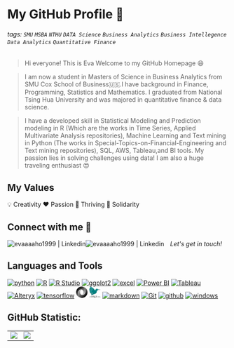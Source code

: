 # My GitHub Profile :book: 
###### tags: `SMU` `MSBA` `NTHU` `DATA Science` `Business Analytics` `Business Intellegence` `Data Analytics` `Quantitative Finance`

> Hi everyone! This is Eva 
> Welcome to my GitHub Homepage :smile: 

>I am now a student in Masters of Science in Business Analytics from SMU Cox School of Business:us:.I have background in Finance, Programming, Statistics and Mathematics. I graduated from National Tsing Hua University and was majored in quantitative finance & data science. 

>I have a developed skill in Statistical Modeling and Prediction modeling in R (Which are the works in Time Series, Applied Multivariate Analysis repositories), Machine Learning and Text mining in Python (The works in Special-Topics-on-Financial-Engineering and Text mining repositories), SQL, AWS, Tableau,and BI tools.
My passion lies in solving challenges using data! I am also a huge traveling enthusiast :heart_eyes:

## My Values
:bulb: Creativity
❤ Passion
🌻 Thriving
🙌 Solidarity

## Connect with me :link: 
[<img align="left" alt="evaaaaho1999 | Linkedin" height="22px" src="https://upload.wikimedia.org/wikipedia/commons/c/ca/LinkedIn_logo_initials.png" />][linkedin]
[<img align="left" alt="evaaaaho1999 | Linkedin" height="22px" src="https://i.imgur.com/zaLHZR2.png" />][facebook]

<p align=center>
<em> Let's get in touch!</em>
</p>

## Languages and Tools
[<img alt="python" width="26px" src="https://img.icons8.com/color/240/000000/python.png">](https://www.python.org/)
[<img alt="R" width="26px" src="https://i.imgur.com/bLwGjax.png">](https://www.r-project.org/)
[<img alt="R Studio" width="26px" src="https://i.imgur.com/4BQvtd1.png">](https://www.rstudio.com/)
[<img alt="ggplot2" width="26px" src="https://i.imgur.com/28qcviX.png">](https://ggplot2.tidyverse.org/)
[<img alt="excel" width="26px" src="https://i.imgur.com/8yYBFhI.png">](https://www.microsoft.com/en-us/microsoft-365/excel)
[<img alt="Power BI" width="26px" src="https://i.imgur.com/VCuiSY9.png">](https://powerbi.microsoft.com/en-us/)
[<img alt="Tableau" width="26px" src="https://i.imgur.com/A3GN0nE.png">](https://www.tableau.com/)
[<img alt="Alteryx" width="26px" src="https://i.imgur.com/Ic6GURv.png">](https://www.alteryx.com/)
[<img alt="tensorflow" height="25px" width="26px" src="https://api.iconify.design/logos-tensorflow.svg">](https://www.tensorflow.org/)
[<img alt="json" width="26px" src="https://raw.githubusercontent.com/github/explore/80688e429a7d4ef2fca1e82350fe8e3517d3494d/topics/json/json.png">](https://www.json.org/json-en.html)
[<img alt="latex" width="26px" src="https://raw.githubusercontent.com/github/explore/80688e429a7d4ef2fca1e82350fe8e3517d3494d/topics/latex/latex.png">](https://www.latex-project.org/)
[<img alt="markdown" width="26px" src="https://img.icons8.com/ios-filled/100/000000/markdown.png">](https://www.markdownguide.org/)
[<img alt="Git" width="26px" src="https://img.icons8.com/color/240/000000/git.png">](https://git-scm.com/)
[<img alt="github" width="26px" src="https://img.icons8.com/ios-glyphs/240/000000/github.png">](https://github.com/)
[<img alt="windows" width="26px" src="https://img.icons8.com/color/240/000000/windows-10.png">](https://www.microsoft.com/en-us/windows)

## GitHub Statistic:
<table><tr><td valign="top" width="50%">
<img src="https://github-readme-stats.vercel.app/api?username=evaaaaho1999&show_icons=true&count_private=true&hide_border=true" align="left" style="width: 100%" />
</td><td valign="top" width="50%">
<img src="https://github-readme-stats.vercel.app/api/top-langs/?username=evaaaaho1999&hide_border=true&layout=compact" align="left" style="width: 100%" />
</td></tr></table>  


[linkedin]:https://www.linkedin.com/in/i-hua-ho/
[facebook]:https://www.facebook.com/profile.php?id=100004279383752


<!---
evaaaaho1999/evaaaaho1999 is a ✨ special ✨ repository because its `README.md` (this file) appears on your GitHub profile.
You can click the Preview link to take a look at your changes.
--->
